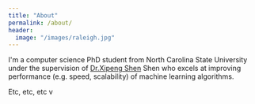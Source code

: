 ```yaml
---
title: "About"
permalink: /about/
header:
  image: "/images/raleigh.jpg"
---
```


I'm a computer science PhD student from North Carolina State University under the supervision of [Dr.Xipeng Shen](https://people.engr.ncsu.edu/xshen5/) Shen who excels at improving performance (e.g. speed, scalability) of machine learning algorithms.

Etc, etc, etc
v